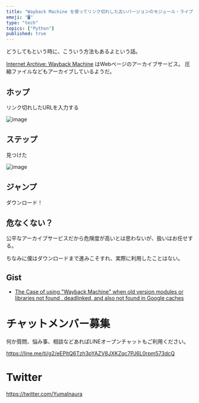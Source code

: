 ```yaml
---
title: "Wayback Machine を使ってリンク切れした古いバージョンのモジュール・ライブラリをダウンロードする"
emoji: "🖥"
type: "tech"
topics: ["Python"]
published: true
---
```


どうしてもという時に、こういう方法もあるよという話。

[Internet Archive: Wayback Machine](https://archive.org/web/) はWebページのアーカイブサービス。
圧縮ファイルなどもアーカイブしているようだ。

## ホップ

リンク切れしたURLを入力する

![image](https://user-images.githubusercontent.com/13635059/43556026-967db514-9638-11e8-8e92-d6d563b923b6.png)


## ステップ

見つけた

![image](https://user-images.githubusercontent.com/13635059/43555312-6bdbadba-9634-11e8-950b-b6ed87eefff4.png)

## ジャンプ

ダウンロード！

## 危なくない？

公平なアーカイブサービスだから危険度が高いとは思わないが、扱いはお任せする。

ちなみに僕はダウンロードまで進みこそすれ、実際に利用したことはない。

## Gist

- [The Case of using "Wayback Machine" when old version modules or libraries not found , deadlinked, and also not found in Google caches](https://gist.github.com/YumaInaura/88119d4faf57c290ff49d6132624e5a8)








<!-- Update From Qiita API -->

# チャットメンバー募集


何か質問、悩み事、相談などあればLINEオープンチャットもご利用ください。

https://line.me/ti/g2/eEPltQ6Tzh3pYAZV8JXKZqc7PJ6L0rpm573dcQ





# Twitter


https://twitter.com/YumaInaura


<!-- Update From Qiita API -->



